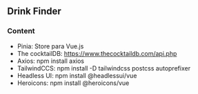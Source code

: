 
## Drink Finder

### Content

- Pinia: Store para Vue.js
- The cocktailDB: https://www.thecocktaildb.com/api.php
- Axios: npm install axios
- TailwindCCS: npm install -D tailwindcss postcss autoprefixer
- Headless UI: npm install @headlessui/vue
- Heroicons: npm install @heroicons/vue

